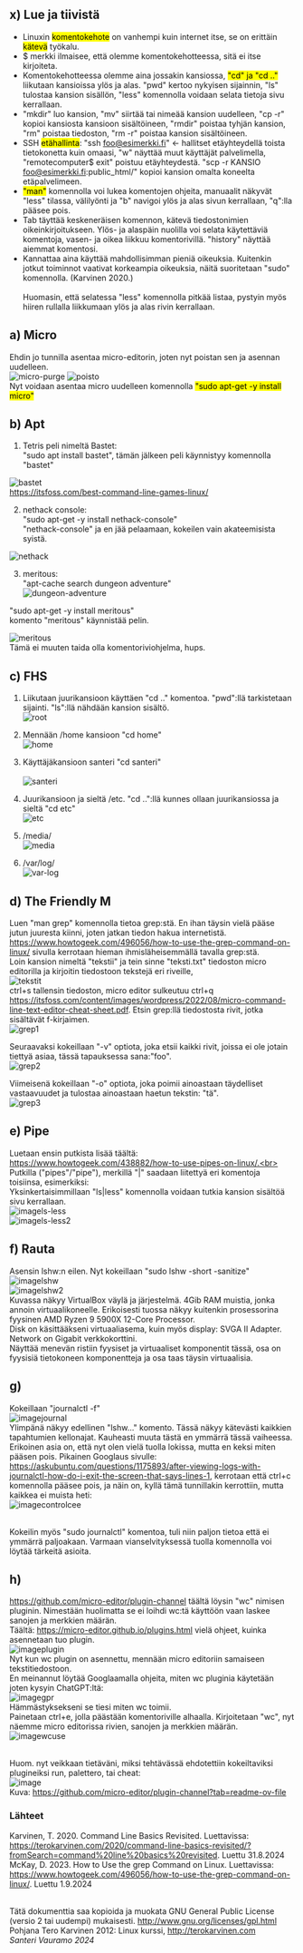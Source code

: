 ## x) Lue ja tiivistä

- Linuxin <mark>komentokehote</mark> on vanhempi kuin internet itse, se on erittäin <mark>kätevä</mark> työkalu.<br>
- $ merkki ilmaisee, että olemme komentokehotteessa, sitä ei itse kirjoiteta.<br>
- Komentokehotteessa olemme aina jossakin kansiossa, <mark>"cd" ja "cd .."</mark> liikutaan kansioissa ylös ja alas. "pwd" kertoo nykyisen sijainnin, "ls" tulostaa kansion sisällön, "less" komennolla voidaan selata tietoja sivu kerrallaan.<br>
- "mkdir" luo kansion, "mv" siirtää tai nimeää kansion uudelleen, "cp -r" kopioi kansiosta kansioon sisältöineen, "rmdir" poistaa tyhjän kansion, "rm" poistaa tiedoston, "rm -r" poistaa kansion sisältöineen.<br>
- SSH <mark>etähallinta</mark>: "ssh foo@esimerkki.fi" <- hallitset etäyhteydellä toista tietokonetta kuin omaasi, "w" näyttää muut käyttäjät palvelimella, "remotecomputer$ exit" poistuu etäyhteydestä. "scp -r KANSIO foo@esimerkki.fi:public_html/" kopioi kansion omalta koneelta etäpalvelimeen.<br>
-  <mark>"man"</mark> komennolla voi lukea komentojen ohjeita, manuaalit näkyvät "less" tilassa, välilyönti ja "b" navigoi ylös ja alas sivun kerrallaan, "q":lla pääsee pois.<br>
- Tab täyttää keskeneräisen komennon, kätevä tiedostonimien oikeinkirjoitukseen. Ylös- ja alaspäin nuolilla voi selata käytettäviä komentoja, vasen- ja oikea liikkuu komentorivillä. "history" näyttää aiemmat komentosi.<br>
- Kannattaa aina käyttää mahdollisimman pieniä oikeuksia. Kuitenkin jotkut toiminnot vaativat korkeampia oikeuksia, näitä suoritetaan "sudo" komennolla. (Karvinen 2020.)<br><br>
Huomasin, että selatessa "less" komennolla pitkää listaa, pystyin myös hiiren rullalla liikkumaan ylös ja alas rivin kerrallaan.<br>

## a) Micro

Ehdin jo tunnilla asentaa micro-editorin, joten nyt poistan sen ja asennan uudelleen.<br>
![micro-purge](https://github.com/user-attachments/assets/d449191b-b03a-45d3-ae1d-270dfc8ab7e3)
![poisto](https://github.com/user-attachments/assets/d9871757-9804-492c-adb0-7f66ef2b6b66)
<br>
Nyt voidaan asentaa micro uudelleen komennolla <mark>"sudo apt-get -y install micro"</mark><br>

## b) Apt

1. Tetris peli nimeltä Bastet:<br>
"sudo apt install bastet", tämän jälkeen peli käynnistyy komennolla "bastet"<br>

![bastet](https://github.com/user-attachments/assets/6e84d0dc-23b1-49d4-ae39-7041c499e68e)<br>
https://itsfoss.com/best-command-line-games-linux/ <br>

2. nethack console:<br>
"sudo apt-get -y install nethack-console"<br>
"nethack-console" ja en jää pelaamaan, kokeilen vain akateemisista syistä.<br>

![nethack](https://github.com/user-attachments/assets/9f9d4d9d-b79b-42f5-b124-dc4f84782a67)<br>


3. meritous:<br>
"apt-cache search dungeon adventure"<br>
![dungeon-adventure](https://github.com/user-attachments/assets/23812d99-aa06-4cfd-a015-e951fed5655f)<br>

"sudo apt-get -y install meritous"<br>
komento "meritous" käynnistää pelin.<br>

![meritous](https://github.com/user-attachments/assets/20012974-1ed1-49a5-939a-7a014adc2ba5)<br>
Tämä ei muuten taida olla komentoriviohjelma, hups.

## c) FHS

1. Liikutaan juurikansioon käyttäen "cd .." komentoa. "pwd":llä tarkistetaan sijainti. "ls":llä nähdään kansion sisältö. <br>
![root](https://github.com/user-attachments/assets/5768868b-513a-4208-b9c3-dae5249297d9)<br>

2. Mennään /home kansioon "cd home"<br>
![home](https://github.com/user-attachments/assets/f7fad737-79ff-41d8-88d5-c457256e49cf)<br>

3. Käyttäjäkansioon santeri "cd santeri"<br><br>
![santeri](https://github.com/user-attachments/assets/786bbf3b-4b2d-4626-a56e-72756636693c)<br>

4. Juurikansioon ja sieltä /etc. "cd ..":llä kunnes ollaan juurikansiossa ja sieltä "cd etc"<br>
![etc](https://github.com/user-attachments/assets/875d5b14-3135-4c00-9115-7e389acd662d)<br>

5. /media/<br>
![media](https://github.com/user-attachments/assets/77ff23f3-7e45-4630-9e3b-4c6f471418e2)<br>

6. /var/log/<br>
![var-log](https://github.com/user-attachments/assets/76ca910e-030a-4378-a63d-0124267ca44e)

## d) The Friendly M

Luen "man grep" komennolla tietoa grep:stä. En ihan täysin vielä pääse jutun juuresta kiinni, joten jatkan tiedon hakua internetistä. https://www.howtogeek.com/496056/how-to-use-the-grep-command-on-linux/
sivulla kerrotaan hieman ihmisläheisemmällä tavalla grep:stä.<br>
Loin kansion nimeltä "tekstii" ja tein sinne "teksti.txt" tiedoston micro editorilla ja kirjoitin tiedostoon tekstejä eri riveille,<br>![tekstit](https://github.com/user-attachments/assets/215a2c31-c856-4440-b210-cbd3a665e028)
<br>
ctrl+s tallensin tiedoston, micro editor sulkeutuu ctrl+q https://itsfoss.com/content/images/wordpress/2022/08/micro-command-line-text-editor-cheat-sheet.pdf.  Etsin grep:llä tiedostosta rivit, jotka sisältävät f-kirjaimen.<br>
![grep1](https://github.com/user-attachments/assets/071ffa6c-5cb2-4e37-895a-489d706dcaa5)<br>

Seuraavaksi kokeillaan "-v" optiota, joka etsii kaikki rivit, joissa ei ole jotain tiettyä asiaa, tässä tapauksessa sana:"foo".<br>
![grep2](https://github.com/user-attachments/assets/df6f9fa5-f6b9-4e22-a8a8-b7fb461e9bcf)<br>

Viimeisenä kokeillaan "-o" optiota, joka poimii ainoastaan täydelliset vastaavuudet ja tulostaa ainoastaan haetun tekstin: "tä".<br>
![grep3](https://github.com/user-attachments/assets/52342476-94c2-4c9c-81eb-ef46a678a7ba)

## e) Pipe

Luetaan ensin putkista lisää täältä: https://www.howtogeek.com/438882/how-to-use-pipes-on-linux/.<br>
Putkilla ("pipes"/"pipe"), merkillä "|" saadaan liitettyä eri komentoja toisiinsa, esimerkiksi:<br>
Yksinkertaisimmillaan "ls|less" komennolla voidaan tutkia kansion sisältöä sivu kerrallaan.<br>
![imagels-less](https://github.com/user-attachments/assets/13d255da-5f9e-4982-9a68-1fa603fd252b)<br>
![imagels-less2](https://github.com/user-attachments/assets/939968c4-6aa8-40d5-87a7-492468e2dd50)

## f) Rauta

Asensin lshw:n eilen. Nyt kokeillaan "sudo lshw -short -sanitize"<br>
![imagelshw](https://github.com/user-attachments/assets/78d63ebf-eceb-4565-9221-8e7cea591e04)<br>
![imagelshw2](https://github.com/user-attachments/assets/64d73bc7-e982-4c62-874b-d17f0b33d81d)<br>
Kuvassa näkyy VirtualBox väylä ja järjestelmä.  4Gib RAM muistia, jonka annoin virtuaalikoneelle. Erikoisesti tuossa näkyy kuitenkin prosessorina fyysinen AMD Ryzen 9 5900X 12-Core Processor.<br>
Disk on käsittääkseni virtuaaliasema, kuin myös display: SVGA II Adapter.<br>
Network on Gigabit verkkokorttini.<br>
Näyttää menevän ristiin fyysiset ja virtuaaliset komponentit tässä, osa on fyysisiä tietokoneen komponentteja ja osa taas täysin virtuaalisia.

## g) 

Kokeillaan "journalctl -f"<br>
![imagejournal](https://github.com/user-attachments/assets/868e4151-ab30-4fdf-9499-a0731c814ea0)<br>
Ylimpänä näkyy edellinen "lshw..." komento. Tässä näkyy kätevästi kaikkien tapahtumien kellonajat. Kauheasti muuta tästä en ymmärrä tässä vaiheessa.<br>
Erikoinen asia on, että nyt olen vielä tuolla lokissa, mutta en keksi miten pääsen pois. Pikainen Googlaus sivulle: https://askubuntu.com/questions/1175893/after-viewing-logs-with-journalctl-how-do-i-exit-the-screen-that-says-lines-1, kerrotaan että ctrl+c komennolla pääsee pois, ja näin on, kyllä tämä tunnillakin kerrottiin, mutta kaikkea ei muista heti:<br>
![imagecontrolcee](https://github.com/user-attachments/assets/5c7ba43c-cfd5-43cd-8b99-14b6c20c9c0c)<br><br>

Kokeilin myös "sudo journalctl" komentoa, tuli niin paljon tietoa että ei ymmärrä paljoakaan. Varmaan vianselvityksessä tuolla komennolla voi löytää tärkeitä asioita.

## h)

https://github.com/micro-editor/plugin-channel täältä löysin "wc" nimisen pluginin. Nimestään huolimatta se ei loihdi wc:tä käyttöön vaan laskee sanojen ja merkkien määrän.<br>
Täältä: https://micro-editor.github.io/plugins.html vielä ohjeet, kuinka asennetaan tuo plugin.<br>
![imageplugin](https://github.com/user-attachments/assets/04a1d76a-8f8b-4bb8-a9cf-04f362b87902)<br>
Nyt kun wc plugin on asennettu, mennään micro editoriin samaiseen tekstitiedostoon.<br>
En meinannut löytää Googlaamalla ohjeita, miten wc pluginia käytetään joten kysyin ChatGPT:ltä:<br>
![imagegpr](https://github.com/user-attachments/assets/27b2a0ed-43ee-4a70-a74e-f3bb7ff0ac12)<br>
Hämmästyksekseni se tiesi miten wc toimii.<br>
Painetaan ctrl+e, jolla päästään komentoriville alhaalla. Kirjoitetaan "wc", nyt näemme micro editorissa rivien, sanojen ja merkkien määrän.<br>
![imagewcuse](https://github.com/user-attachments/assets/52961ffa-004f-489e-9a04-f5f7ccd7a240)<br><br>

Huom. nyt veikkaan tietäväni, miksi tehtävässä ehdotettiin kokeiltaviksi plugineiksi run, palettero, tai cheat:<br>
![image](https://github.com/user-attachments/assets/fabb3561-d8fc-4ce3-9492-3ba36a796650)<br>
Kuva: https://github.com/micro-editor/plugin-channel?tab=readme-ov-file


### Lähteet

Karvinen, T. 2020. Command Line Basics Revisited. Luettavissa: https://terokarvinen.com/2020/command-line-basics-revisited/?fromSearch=command%20line%20basics%20revisited. Luettu 31.8.2024<br>
McKay, D. 2023. How to Use the grep Command on Linux. Luettavissa: https://www.howtogeek.com/496056/how-to-use-the-grep-command-on-linux/. Luettu 1.9.2024
<br><br>

Tätä dokumenttia saa kopioida ja muokata GNU General Public License (versio 2 tai uudempi) mukaisesti. http://www.gnu.org/licenses/gpl.html<br>
Pohjana Tero Karvinen 2012: Linux kurssi, http://terokarvinen.com<br>
<em>Santeri Vauramo 2024</em>
